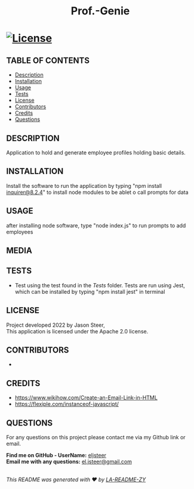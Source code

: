 
  
  <h1 align="center">Prof.-Genie<h1>

  [![License](https://img.shields.io/badge/License-Apache_2.0-blue.svg)](https://opensource.org/licenses/Apache-2.0)

  ## TABLE OF CONTENTS
  - [Description](#description)
  - [Installation](#Installation)
  - [Usage](#Usage)
  - [Tests](#Tests)
  - [License](#License)
  - [Contributors](#Contributors)
  - [Credits](#Credits)
  - [Questions](#Questions)

  ## DESCRIPTION
  Application to hold and generate employee profiles holding basic details.
  
  ## INSTALLATION
  Install the software to run the application by typing "npm install inquirer@8.2.4" to install node modules to be ablet o call prompts for data

  ## USAGE
  after installing node software, type "node index.js" to run prompts to add employees

  ## MEDIA


  ## TESTS
  *  Test using the test found in the _Tests_ folder. Tests are run using Jest, which can be installed by typing "npm install jest" in terminal
  
  ## LICENSE
  Project developed 2022 by Jason Steer,<br />
  This application is licensed under the Apache 2.0 license.

  ## CONTRIBUTORS
  * 

  ## CREDITS
  * https://www.wikihow.com/Create-an-Email-Link-in-HTML
  * https://flexiple.com/instanceof-javascript/


  ## QUESTIONS
  For any questions on this project please contact me via my Github link or email.<br />

  **Find me on GitHub - UserName:** [eljsteer](https://github.com/eljsteer)<br />
  **Email me with any questions:** el.jsteer@gmail.com<br />
  <br />
  
  _This README was generated with ❤️ by [LA-README-ZY](https://github.com/eljsteer/LA-README-ZY)_
